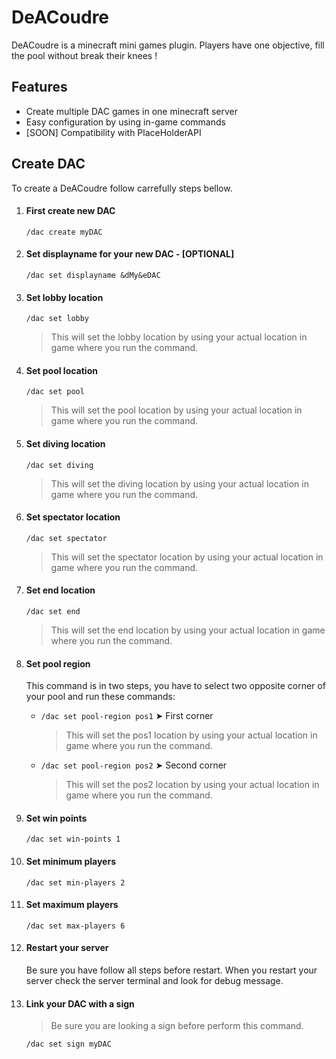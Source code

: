 # DeACoudre

DeACoudre is a minecraft mini games plugin. Players have one objective, fill the pool without break their knees !

## Features

- Create multiple DAC games in one minecraft server
- Easy configuration by using in-game commands
- [SOON] Compatibility with PlaceHolderAPI

## Create DAC

To create a DeACoudre follow carrefully steps bellow.

1. #### First create new DAC ####
    `/dac create myDAC`

2. #### Set displayname for your new DAC - [OPTIONAL] ####
    `/dac set displayname &dMy&eDAC`

3. #### Set lobby location ####
    `/dac set lobby`
    > This will set the lobby location by using your actual location in game where you run the command.

4. #### Set pool location ####
    `/dac set pool`
    > This will set the pool location by using your actual location in game where you run the command.
  
5. #### Set diving location ####
    `/dac set diving`
   > This will set the diving location by using your actual location in game where you run the command.
  
6. #### Set spectator location ####
    `/dac set spectator`
   > This will set the spectator location by using your actual location in game where you run the command.
    
7. #### Set end location ####
    `/dac set end`
   > This will set the end location by using your actual location in game where you run the command.
    
8. #### Set pool region ####
    This command is in two steps, you have to select two opposite corner of your pool and run these commands:
    - `/dac set pool-region pos1` ➤  First corner
      > This will set the pos1 location by using your actual location in game where you run the command.
    - `/dac set pool-region pos2` ➤ Second corner
        > This will set the pos2 location by using your actual location in game where you run the command.
    
9. #### Set win points ####
    `/dac set win-points 1`

10. #### Set minimum players ####
    `/dac set min-players 2`

11. #### Set maximum players ####
    `/dac set max-players 6`

12. #### Restart your server ####
    Be sure you have follow all steps before restart. When you restart your server check the server terminal and look for debug message.

13. #### Link your DAC with a sign ####
    > Be sure you are looking a sign before perform this command.
    
    `/dac set sign myDAC`
